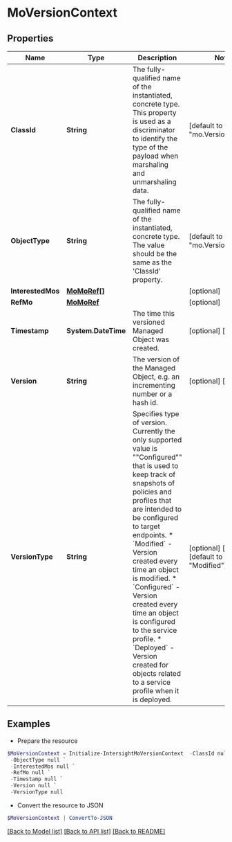# MoVersionContext
## Properties

Name | Type | Description | Notes
------------ | ------------- | ------------- | -------------
**ClassId** | **String** | The fully-qualified name of the instantiated, concrete type. This property is used as a discriminator to identify the type of the payload when marshaling and unmarshaling data. | [default to "mo.VersionContext"]
**ObjectType** | **String** | The fully-qualified name of the instantiated, concrete type. The value should be the same as the &#39;ClassId&#39; property. | [default to "mo.VersionContext"]
**InterestedMos** | [**MoMoRef[]**](MoMoRef.md) |  | [optional] 
**RefMo** | [**MoMoRef**](MoMoRef.md) |  | [optional] 
**Timestamp** | **System.DateTime** | The time this versioned Managed Object was created. | [optional] [readonly] 
**Version** | **String** | The version of the Managed Object, e.g. an incrementing number or a hash id. | [optional] [readonly] 
**VersionType** | **String** | Specifies type of version. Currently the only supported value is &quot;&quot;Configured&quot;&quot; that is used to keep track of snapshots of policies and profiles that are intended to be configured to target endpoints. * &#x60;Modified&#x60; - Version created every time an object is modified. * &#x60;Configured&#x60; - Version created every time an object is configured to the service profile. * &#x60;Deployed&#x60; - Version created for objects related to a service profile when it is deployed. | [optional] [readonly] [default to "Modified"]

## Examples

- Prepare the resource
```powershell
$MoVersionContext = Initialize-IntersightMoVersionContext  -ClassId null `
 -ObjectType null `
 -InterestedMos null `
 -RefMo null `
 -Timestamp null `
 -Version null `
 -VersionType null
```

- Convert the resource to JSON
```powershell
$MoVersionContext | ConvertTo-JSON
```

[[Back to Model list]](../README.md#documentation-for-models) [[Back to API list]](../README.md#documentation-for-api-endpoints) [[Back to README]](../README.md)

